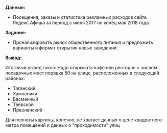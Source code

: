 
**Данные:**
- Посещения, заказы и статистика рекламных расходов сайта Яндекс.Афиша за период с июня 2017 по конец мая 2018 года.

**Задание:**
- Пронализировать рынок общественного питания и предложить варианты и формат открытия новых заведений.

**Вывод:**


Итоговый вывод таков: Надо открывать кафе или ресторан с числом посадочных мест порядка 50 на улице, расположенных в следующий районах:

 - Таганский
 - Хамовники
 - Басманный
 - Тверской
 - Пресненский


Для полноты картины, конечно, не хватает данных о цене квадратного метра помещений и данных о "проходимости" улиц

